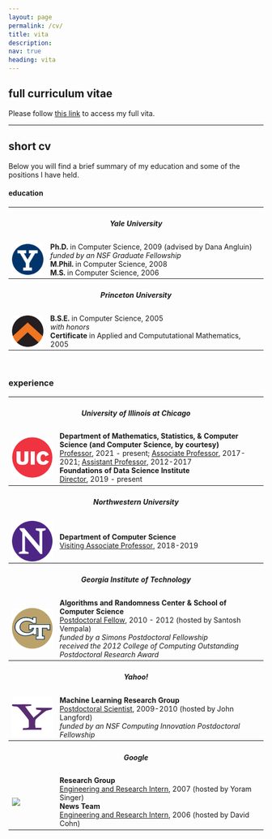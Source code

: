 ```yaml
---
layout: page
permalink: /cv/
title: vita
description: 
nav: true
heading: vita
---
```


 <h2>full curriculum vitae</h2>

Please follow <a href="/assets/pdf/LevReyzin_cv.pdf">this link</a> to access my full vita.

<hr>

<h2>short cv</h2>

Below you will find a brief summary of my education and some of the positions I have held.
<br>

<h4>education</h4>

<table width="100%">
  <tr><th colspan="2"><h5>Yale University</h5></th></tr>
  <tr>
    <td>
        <img src="/assets/img/Yale.png" width="80pt" style = "padding: 0px; display: flex;" id="mobile"/>
    </td>
    <td width="85%">
	<!--<b>Doctoral</b><br>-->
        <b>Ph.D.</b> in Computer Science, 2009 (advised by Dana Angluin)<br>
        <i>funded by an NSF Graduate Fellowship</i><br>
	<!--<b>Master's</b><br>-->
	<b>M.Phil.</b> in Computer Science, 2008<br> 
       <b>M.S.</b> in Computer Science, 2006
    </td>
  </tr>

  <tr><th colspan="2"><h5>Princeton University</h5></th></tr>
  <tr>
    <td>
        <img src="/assets/img/Princeton_circle.png" width="80pt" style = "padding: 0px; display: flex;" id="mobile"/>
    </td>
    <td>
	<!--<b>Bachelor's</b><br>-->
        <b>B.S.E.</b> in Computer Science, 2005<br>
        <i>with honors</i><br>
	<b>Certificate</b> in Applied and Compututational Mathematics, 2005
    </td>
  </tr>
</table>

<br>

<h3>experience</h3>
<table width="100%">
  <tr><th colspan="2"><h5>University of Illinois at Chicago</h5></th></tr>
  <tr>
    <td>
        <img src="/assets/img/UIC.png" width="80pt" style = "padding: 0px; display: flex;" id="mobile"/>
    </td>
    <td width="85%">
	<b>Department of Mathematics, Statistics, & Computer Science (and Computer Science, by courtesy)</b><br>
        <u>Professor</u>, 2021 - present; <u>Associate Professor</u>, 2017-2021; <u>Assistant Professor</u>, 2012-2017<br>
        <!--<i>received the campus-wide 2020 Graduate Mentoring Award</i><br>-->
	<b>Foundations of Data Science Institute</b><br>
	<u>Director</u>, 2019 - present
    </td>
  </tr>

  <tr><th colspan="2"><h5>Northwestern University</h5></th></tr>
  <tr>
    <td>
    	  <img src="/assets/img/NW.png" width="80pt" style = "padding: 0px; display: flex" id="mobile" />
    </td>
    <td>
       <b>Department of Computer Science</b><br>
       <u>Visiting Associate Professor</u>, 2018-2019
    </td>
  </tr>

 <tr><th colspan="2"><h5>Georgia Institute of Technology</h5></th></tr>
 <tr>
   <td>
     <img src="/assets/img/GT.png" width="80pt" style = "padding: 0px; display: flex" id="mobile"/>
   </td>
   <td>
      <b>Algorithms and Randomness Center & School of Computer Science</b><br>
      <u>Postdoctoral Fellow</u>, 2010 - 2012 (hosted by Santosh Vempala)<br>
      <i>funded by a Simons Postdoctoral Fellowship</i><br>
      <i>received the 2012 College of Computing Outstanding Postdoctoral Research Award</i>
   </td>
 </tr>

  <tr><th colspan="2"><h5>Yahoo!</h5></th></tr>
  <tr>
    <td>
      <img src="/assets/img/YAHOO.png" width="80pt" height="auto" style = "padding: 0px; display: flex" id="mobile"/>
    </td>
    <td>
      <b>Machine Learning Research Group</b><br>
      <u>Postdoctoral Scientist</u>, 2009-2010 (hosted by John Langford)<br>
      <i>funded by an NSF Computing Innovation Postdoctoral Fellowship</i>
    </td>
  </tr>

  <tr><th colspan="2"><h5>Google</h5></th></tr>
  <tr>
   <td>
    <img src="https://www.freepnglogos.com/uploads/google-logo-png/google-logo-png-suite-everything-you-need-know-about-google-newest-0.png" width="80pt" height="auto" style = "padding: 0px; display: flex" id="mobile"/>
   </td>
   <td>
      <b>Research Group</b><br>
      <u>Engineering and Research Intern</u>, 2007 (hosted by Yoram Singer)<br>
      <b>News Team</b><br>
      <u>Engineering and Research Intern</u>, 2006  (hosted by David Cohn)
    </td>
  </tr>
</table>

<!--
<br>

<h3>grants</h3>

<table width="100%">

  <tr><th colspan="2"><h5>National Science Foundation</h5></th></tr>
  <tr>
    <td>
        <img src="https://www.nsf.gov/images/logos/NSF_4-Color_bitmap_Logo.png" width="80pt" style = "padding: 0px; display: flex;" id="mobile"/>
    </td>
    <td width="85%">
	<b>Division of Computing and Communication Foundations</b><br>
	PI of CCF-1934915, 2019 - present<br>
	PI of CCF-1848966, 2018 - 2021<br>
	<b>Division of Information and Intelligent Systems</b><br>
	Co-PI of IIS-1526379, 2015-2018
    </td>
  </tr>

  <tr><th colspan="2"><h5>Department of Defense</h5></th></tr>
  <tr>
    <td>
        <img src="https://upload.wikimedia.org/wikipedia/commons/e/e0/United_States_Department_of_Defense_Seal.svg" width="80pt" style = "padding: 0px; display: flex;" id="mobile"/>
    </td>
    <td>
        <b> National Defense Education Program</b><br>
	Key personnel on UIC-ERTC, 2020-present<br>
        <b>Army Research Office</b><br>
        PI of 66497-NS, 2015-2016
    </td>
  </tr>

</table>

<br>

<h3>awards</h3>
<table width="100%">
  <tr><th colspan="2"><h5>University of Illinois at Chicago</h5></th></tr>
  <tr>
    <td>
        <img src="https://upload.wikimedia.org/wikipedia/commons/9/96/University_of_Illinois_at_Chicago_circle_logo.svg" width="80pt" style = "padding: 0px; display: flex;" id="mobile"/>
    </td>
    <td width="85%">
        <b>Graduate College</b><br>
	Graduate Mentoring Award, 2020
    </td>
  </tr>

 <tr><th colspan="2"><h5>Georgia Institute of Technology</h5></th></tr>
 <tr>
   <td>
     <img src="/assets/img/GT.png" width="80pt" style = "padding: 0px; display: flex" id="mobile"/>
   </td>
   <td>
      <b>College of Computing</b><br>
      Outstanding Postdoctoral Research Award, 2012
   </td>
 </tr>

<tr><th colspan="2"><h5>The Society for AI and Statistics</h5></th></tr>
 <tr>
   <td>
     <img src="/assets/img/AISTATS.png" width="80pt" style = "padding: 0px; display: flex" id="mobile"/>
   </td>
   <td>
      <b>The 14th International Conference on Artificial Intelligence and Statistics</b><br>
      Notable paper award, 2011
   </td>
 </tr>


<tr><th colspan="2"><h5>The Association for Computational Learning</h5></th></tr>
 <tr>
   <td>
     <img src="/assets/img/ACL.png" width="80pt" style = "padding: 0px; display: flex" id="mobile"/><br>
   </td>
   <td>
      <b>The 20th Annual Conference on Learning Theory</b><br>
      Best student paper award, 2007
   </td>
 </tr>
 
 
 <tr><th colspan="2"><h5>The International Machine Learning Society</h5></th></tr>
  <tr>
    <td>
      <img src="/assets/img/ICML.png" width="80pt" style = "padding: 0px; display: flex" id="mobile"/>
    </td>
    <td>
       <b>The 23rd International Conference on Machine Learning</b><br>
       Best student paper award, 2006
    </td>
  </tr>

</table>

-->



